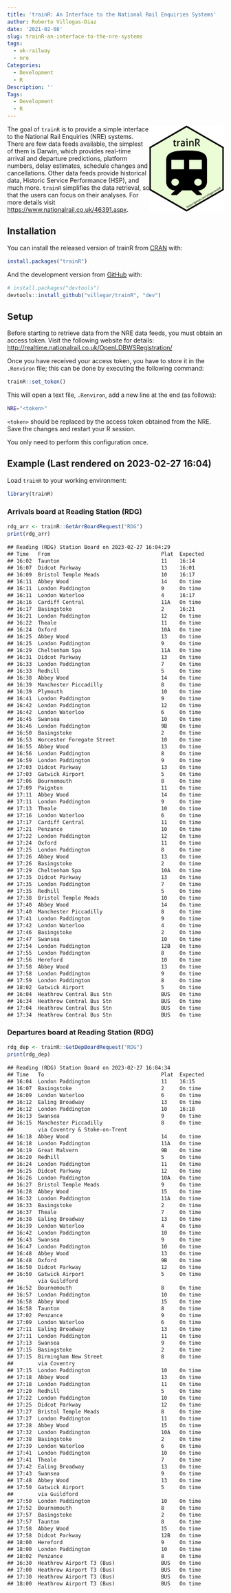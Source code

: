 ```yaml
---
title: 'trainR: An Interface to the National Rail Enquiries Systems'
author: Roberto Villegas-Diaz
date: '2021-02-08'
slug: trainR-an-interface-to-the-nre-systems
tags:
  - uk-railway
  - nre
Categories:
  - Development
  - R
Description: ''
Tags:
  - Development
  - R
---
```


<img src="https://raw.githubusercontent.com/villegar/trainR/main/inst/images/logo.png" alt="logo" align="right" height=200px/>

The goal of `trainR` is to provide a simple interface to the 
National Rail Enquiries (NRE) systems. There are few data feeds 
available, the simplest of them is Darwin, which provides real-time 
arrival and departure predictions, platform numbers, delay estimates, 
schedule changes and cancellations. Other data feeds provide historical 
data, Historic Service Performance (HSP), and much more. `trainR` 
simplifies the data retrieval, so that the users can focus on their 
analyses. For more details visit 
https://www.nationalrail.co.uk/46391.aspx.

## Installation

You can install the released version of trainR from [CRAN](https://CRAN.R-project.org) with:

``` r
install.packages("trainR")
```

And the development version from [GitHub](https://github.com/) with:

``` r
# install.packages("devtools")
devtools::install_github("villegar/trainR", "dev")
```

## Setup
Before starting to retrieve data from the NRE data feeds, you must obtain an access token. 
Visit the following website for details: http://realtime.nationalrail.co.uk/OpenLDBWSRegistration/

Once you have received your access token, you have to store it in the `.Renviron` file; this can be 
done by executing the following command:


```r
trainR::set_token()
```

This will open a text file, `.Renviron`, add a new line at the end (as follows):

```bash
NRE="<token>"
```

`<token>` should be replaced by the access token obtained from the NRE. Save the changes and restart 
your R session.

You only need to perform this configuration once.

## Example (Last rendered on 2023-02-27 16:04)

Load `trainR` to your working environment:

```r
library(trainR)
```

### Arrivals board at Reading Station (RDG)


```r
rdg_arr <- trainR::GetArrBoardRequest("RDG")
print(rdg_arr)
```

```
## Reading (RDG) Station Board on 2023-02-27 16:04:29
## Time   From                                    Plat  Expected
## 16:02  Taunton                                 11    16:14
## 16:07  Didcot Parkway                          13    16:01
## 16:09  Bristol Temple Meads                    10    16:17
## 16:11  Abbey Wood                              14    On time
## 16:11  London Paddington                       9     On time
## 16:11  London Waterloo                         4     16:17
## 16:16  Cardiff Central                         11A   On time
## 16:17  Basingstoke                             2     16:21
## 16:21  London Paddington                       12    On time
## 16:22  Theale                                  11    On time
## 16:24  Oxford                                  10A   On time
## 16:25  Abbey Wood                              13    On time
## 16:25  London Paddington                       9     On time
## 16:29  Cheltenham Spa                          11A   On time
## 16:31  Didcot Parkway                          13    On time
## 16:33  London Paddington                       7     On time
## 16:33  Redhill                                 5     On time
## 16:38  Abbey Wood                              14    On time
## 16:39  Manchester Piccadilly                   8     On time
## 16:39  Plymouth                                10    On time
## 16:41  London Paddington                       9     On time
## 16:42  London Paddington                       12    On time
## 16:42  London Waterloo                         6     On time
## 16:45  Swansea                                 10    On time
## 16:46  London Paddington                       9B    On time
## 16:50  Basingstoke                             2     On time
## 16:53  Worcester Foregate Street               10    On time
## 16:55  Abbey Wood                              13    On time
## 16:56  London Paddington                       8     On time
## 16:59  London Paddington                       9     On time
## 17:03  Didcot Parkway                          13    On time
## 17:03  Gatwick Airport                         5     On time
## 17:06  Bournemouth                             8     On time
## 17:09  Paignton                                11    On time
## 17:11  Abbey Wood                              14    On time
## 17:11  London Paddington                       9     On time
## 17:13  Theale                                  10    On time
## 17:16  London Waterloo                         6     On time
## 17:17  Cardiff Central                         11    On time
## 17:21  Penzance                                10    On time
## 17:22  London Paddington                       12    On time
## 17:24  Oxford                                  11    On time
## 17:25  London Paddington                       8     On time
## 17:26  Abbey Wood                              13    On time
## 17:26  Basingstoke                             2     On time
## 17:29  Cheltenham Spa                          10A   On time
## 17:35  Didcot Parkway                          13    On time
## 17:35  London Paddington                       7     On time
## 17:35  Redhill                                 5     On time
## 17:38  Bristol Temple Meads                    10    On time
## 17:40  Abbey Wood                              14    On time
## 17:40  Manchester Piccadilly                   8     On time
## 17:41  London Paddington                       9     On time
## 17:42  London Waterloo                         4     On time
## 17:46  Basingstoke                             2     On time
## 17:47  Swansea                                 10    On time
## 17:54  London Paddington                       12B   On time
## 17:55  London Paddington                       8     On time
## 17:56  Hereford                                10    On time
## 17:58  Abbey Wood                              13    On time
## 17:58  London Paddington                       9     On time
## 17:59  London Paddington                       8     On time
## 18:02  Gatwick Airport                         5     On time
## 16:04  Heathrow Central Bus Stn                BUS   On time
## 16:34  Heathrow Central Bus Stn                BUS   On time
## 17:04  Heathrow Central Bus Stn                BUS   On time
## 17:34  Heathrow Central Bus Stn                BUS   On time
```

### Departures board at Reading Station (RDG)


```r
rdg_dep <- trainR::GetDepBoardRequest("RDG")
print(rdg_dep)
```

```
## Reading (RDG) Station Board on 2023-02-27 16:04:34
## Time   To                                      Plat  Expected
## 16:04  London Paddington                       11    16:15
## 16:07  Basingstoke                             2     On time
## 16:09  London Waterloo                         6     On time
## 16:12  Ealing Broadway                         13    On time
## 16:12  London Paddington                       10    16:18
## 16:13  Swansea                                 9     On time
## 16:15  Manchester Piccadilly                   8     On time
##        via Coventry & Stoke-on-Trent           
## 16:18  Abbey Wood                              14    On time
## 16:18  London Paddington                       11A   On time
## 16:19  Great Malvern                           9B    On time
## 16:20  Redhill                                 5     On time
## 16:24  London Paddington                       11    On time
## 16:25  Didcot Parkway                          12    On time
## 16:26  London Paddington                       10A   On time
## 16:27  Bristol Temple Meads                    9     On time
## 16:28  Abbey Wood                              15    On time
## 16:32  London Paddington                       11A   On time
## 16:33  Basingstoke                             2     On time
## 16:37  Theale                                  7     On time
## 16:38  Ealing Broadway                         13    On time
## 16:39  London Waterloo                         4     On time
## 16:42  London Paddington                       10    On time
## 16:43  Swansea                                 9     On time
## 16:47  London Paddington                       10    On time
## 16:48  Abbey Wood                              13    On time
## 16:48  Oxford                                  9B    On time
## 16:50  Didcot Parkway                          12    On time
## 16:50  Gatwick Airport                         5     On time
##        via Guildford                           
## 16:52  Bournemouth                             8     On time
## 16:57  London Paddington                       10    On time
## 16:58  Abbey Wood                              15    On time
## 16:58  Taunton                                 8     On time
## 17:02  Penzance                                9     On time
## 17:09  London Waterloo                         6     On time
## 17:11  Ealing Broadway                         13    On time
## 17:11  London Paddington                       11    On time
## 17:13  Swansea                                 9     On time
## 17:15  Basingstoke                             2     On time
## 17:15  Birmingham New Street                   8     On time
##        via Coventry                            
## 17:15  London Paddington                       10    On time
## 17:18  Abbey Wood                              13    On time
## 17:18  London Paddington                       11    On time
## 17:20  Redhill                                 5     On time
## 17:22  London Paddington                       10    On time
## 17:25  Didcot Parkway                          12    On time
## 17:27  Bristol Temple Meads                    8     On time
## 17:27  London Paddington                       11    On time
## 17:28  Abbey Wood                              15    On time
## 17:32  London Paddington                       10A   On time
## 17:38  Basingstoke                             2     On time
## 17:39  London Waterloo                         6     On time
## 17:41  London Paddington                       10    On time
## 17:41  Theale                                  7     On time
## 17:42  Ealing Broadway                         13    On time
## 17:43  Swansea                                 9     On time
## 17:48  Abbey Wood                              13    On time
## 17:50  Gatwick Airport                         5     On time
##        via Guildford                           
## 17:50  London Paddington                       10    On time
## 17:52  Bournemouth                             8     On time
## 17:57  Basingstoke                             2     On time
## 17:57  Taunton                                 8     On time
## 17:58  Abbey Wood                              15    On time
## 17:58  Didcot Parkway                          12B   On time
## 18:00  Hereford                                9     On time
## 18:00  London Paddington                       10    On time
## 18:02  Penzance                                8     On time
## 16:30  Heathrow Airport T3 (Bus)               BUS   On time
## 17:00  Heathrow Airport T3 (Bus)               BUS   On time
## 17:30  Heathrow Airport T3 (Bus)               BUS   On time
## 18:00  Heathrow Airport T3 (Bus)               BUS   On time
```

